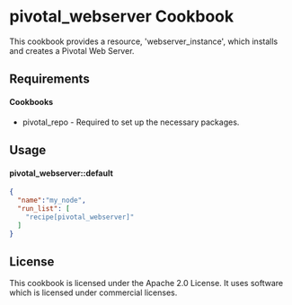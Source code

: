 pivotal_webserver Cookbook
==========================
This cookbook provides a resource, 'webserver_instance', which installs and creates a Pivotal Web Server.

Requirements
------------
#### Cookbooks
- pivotal_repo - Required to set up the necessary packages.

Usage
-----
#### pivotal_webserver::default

```json
{
  "name":"my_node",
  "run_list": [
    "recipe[pivotal_webserver]"
  ]
}
```

License
-------
This cookbook is licensed under the Apache 2.0 License. It uses software which is licensed under commercial licenses.


